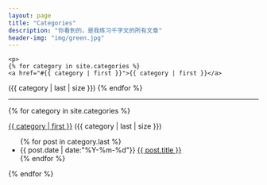 ```yaml
---
layout: page 
title: "Categories"
description: "你看到的，是我练习千字文的所有文章"
header-img: "img/green.jpg"
---
```


<div class="title">

    <p>
    {% for category in site.categories %}
    <a href="#{{ category | first }}">{{ category | first }}</a>
   (<span  class="category-number">{{ category | last | size }}</span>)
    {% endfor %}
    </p>
</div>
<hr>
{% for category in site.categories %}
<p><a name="{{category | first }}" href="#{{ category | first }}">{{ category | first }}</a>
(<span  class="category-number">{{ category | last | size }}</span>)</p>
<ul class="arc-list">
    {% for post in category.last %}
    <li><span class="category-date">{{ post.date | date:"%Y-%m-%d"}}</span>
    <a href="{{ post.url }}">{{ post.title }}</a>
    </li>
    {% endfor %}
</ul>
{% endfor %}
